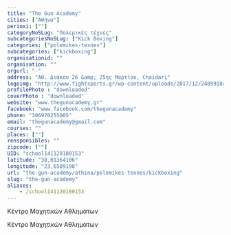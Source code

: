 ```yaml
---
title: "The Gun Academy"
cities: ["Αθήνα"]
perioxi: [""]
categoryNoSLug: "Πολεμικές τέχνες"
subcategoriesNoSLug: ["Kick Boxing"]
categories: ["polemikes-texnes"]
subcategories: ["kickboxing"]
organisationid: ""
organisation: ""
orgurl: "-"
address: "Αθ. Διάκου 26 &amp; 25ης Μαρτίου, Chaidari"
logoimg: "http://www.fightsports.gr/wp-content/uploads/2017/12/24899184_1913497898911026_946782908_n.jpg"
profilePhoto : "downloaded"
coverPhoto : "downloaded"
website: "www.thegunacademy.gr"
facebook: "www.facebook.com/thegunacademy"
phone: "306970255005"
email: "thegunacademy@gmail.com"
courses: ""
places: [""]
rensponsibles: ""
zipcode: [""]
UID: "school141120180153"
latitude: "38,01364106"
longitude: "23,6509198"
url: "the-gun-academy/athina/polemikes-texnes/kickboxing"
slug: "the-gun-academy"
aliases:
    - /school141120180153
---
```



Κέντρο Μαχητικών Αθλημάτων

Κέντρο Μαχητικών Αθλημάτων